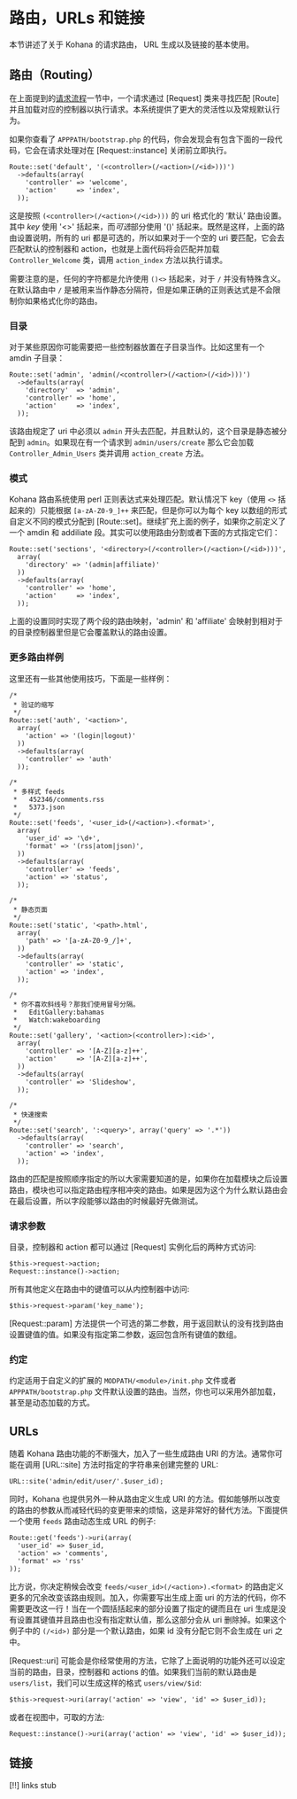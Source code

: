 # 路由，URLs 和链接

本节讲述了关于 Kohana 的请求路由， URL 生成以及链接的基本使用。

## 路由（Routing）

在上面提到的[请求流程](about.flow)一节中，一个请求通过 [Request] 类来寻找匹配 [Route] 并且加载对应的控制器以执行请求。本系统提供了更大的灵活性以及常规默认行为。

如果你查看了 `APPPATH/bootstrap.php` 的代码，你会发现会有包含下面的一段代码，它会在请求处理对在 [Request::instance] 关闭前立即执行。

    Route::set('default', '(<controller>(/<action>(/<id>)))')
      ->defaults(array(
        'controller' => 'welcome',
        'action'     => 'index',
      ));

这是按照 `(<controller>(/<action>(/<id>)))` 的 uri 格式化的 ‘默认’ 路由设置。其中 *key* 使用 '<>' 括起来，而*可选*部分使用 '()' 括起来。既然是这样，上面的路由设置说明，所有的 uri 都是可选的，所以如果对于一个空的 uri 要匹配，它会去匹配默认的控制器和 action，也就是上面代码将会匹配并加载 `Controller_Welcome` 类，调用 `action_index` 方法以执行请求。

需要注意的是，任何的字符都是允许使用 `()<>` 括起来，对于 `/` 并没有特殊含义。在默认路由中 `/` 是被用来当作静态分隔符，但是如果正确的正则表达式是不会限制你如果格式化你的路由。

### 目录

对于某些原因你可能需要把一些控制器放置在子目录当作。比如这里有一个 amdin 子目录：

    Route::set('admin', 'admin(/<controller>(/<action>(/<id>)))')
      ->defaults(array(
        'directory'  => 'admin',
        'controller' => 'home',
        'action'     => 'index',
      ));

该路由规定了 uri 中必须以 `admin` 开头去匹配，并且默认的，这个目录是静态被分配到 `admin`。如果现在有一个请求到 `admin/users/create` 那么它会加载 `Controller_Admin_Users` 类并调用 `action_create` 方法。

### 模式

Kohana 路由系统使用 perl 正则表达式来处理匹配。默认情况下 key（使用 `<>` 括起来的）只能根据 `[a-zA-Z0-9_]++` 来匹配，但是你可以为每个 key 以数组的形式自定义不同的模式分配到 [Route::set]。继续扩充上面的例子，如果你之前定义了一个 amdin 和 addiliate 段。其实可以使用路由分割或者下面的方式指定它们：

    Route::set('sections', '<directory>(/<controller>(/<action>(/<id>)))',
      array(
        'directory' => '(admin|affiliate)'
      ))
      ->defaults(array(
        'controller' => 'home',
        'action'     => 'index',
      ));
      
上面的设置同时实现了两个段的路由映射，'admin' 和 'affiliate' 会映射到相对于的目录控制器里但是它会覆盖默认的路由设置。

### 更多路由样例

这里还有一些其他使用技巧，下面是一些样例：

    /*
     * 验证的缩写
     */
    Route::set('auth', '<action>',
      array(
        'action' => '(login|logout)'
      ))
      ->defaults(array(
        'controller' => 'auth'
      ));
      
    /*
     * 多样式 feeds
     *   452346/comments.rss
     *   5373.json
     */
    Route::set('feeds', '<user_id>(/<action>).<format>',
      array(
        'user_id' => '\d+',
        'format' => '(rss|atom|json)',
      ))
      ->defaults(array(
        'controller' => 'feeds',
        'action' => 'status',
      ));
    
    /*
     * 静态页面
     */
    Route::set('static', '<path>.html',
      array(
        'path' => '[a-zA-Z0-9_/]+',
      ))
      ->defaults(array(
        'controller' => 'static',
        'action' => 'index',
      ));
      
    /*
     * 你不喜欢斜线号？那我们使用冒号分隔。
     *   EditGallery:bahamas
     *   Watch:wakeboarding
     */
    Route::set('gallery', '<action>(<controller>):<id>',
      array(
        'controller' => '[A-Z][a-z]++',
        'action'     => '[A-Z][a-z]++',
      ))
      ->defaults(array(
        'controller' => 'Slideshow',
      ));
      
    /*
     * 快速搜索
     */
    Route::set('search', ':<query>', array('query' => '.*'))
      ->defaults(array(
        'controller' => 'search',
        'action' => 'index',
      ));

路由的匹配是按照顺序指定的所以大家需要知道的是，如果你在加载模块之后设置路由，模块也可以指定路由程序相冲突的路由。如果是因为这个为什么默认路由会在最后设置，所以字段能够以路由的时候最好先做测试。
      
### 请求参数

目录，控制器和 action 都可以通过 [Request] 实例化后的两种方式访问:

    $this->request->action;
    Request::instance()->action;
    
所有其他定义在路由中的键值可以从内控制器中访问:

    $this->request->param('key_name');
    
[Request::param] 方法提供一个可选的第二参数，用于返回默认的没有找到路由设置键值的值。如果没有指定第二参数，返回包含所有键值的数组。

### 约定

约定适用于自定义的扩展的 `MODPATH/<module>/init.php` 文件或者 `APPPATH/bootstrap.php` 文件默认设置的路由。当然，你也可以采用外部加载，甚至是动态加载的方式。
    
## URLs

随着 Kohana 路由功能的不断强大，加入了一些生成路由 URI 的方法。通常你可能在调用 [URL::site] 方法时指定的字符串来创建完整的 URL:

    URL::site('admin/edit/user/'.$user_id);

同时，Kohana 也提供另外一种从路由定义生成 URI 的方法。假如能够所以改变的路由的参数从而减轻代码的变更带来的烦恼，这是非常好的替代方法。下面提供一个使用 `feeds` 路由动态生成 URL 的例子:

    Route::get('feeds')->uri(array(
      'user_id' => $user_id,
      'action' => 'comments',
      'format' => 'rss'
    ));

比方说，你决定稍候会改变 `feeds/<user_id>(/<action>).<format>` 的路由定义更多的冗余改变该路由规则。加入，你需要写出生成上面 uri 的方法的代码，你不需要更改这一行！当在一个圆括括起来的部分设置了指定的键而且在 uri 生成是没有设置其键值并且路由也没有指定默认值，那么这部分会从 uri 删除掉。如果这个例子中的 `(/<id>)` 部分是一个默认路由，如果 id 没有分配它则不会生成在 uri 之中。

[Request::uri] 可能会是你经常使用的方法，它除了上面说明的功能外还可以设定当前的路由，目录，控制器和 actions 的值。如果我们当前的默认路由是 `users/list`，我们可以生成这样的格式 `users/view/$id`:

    $this->request->uri(array('action' => 'view', 'id' => $user_id));
    
或者在视图中，可取的方法:

    Request::instance()->uri(array('action' => 'view', 'id' => $user_id));

## 链接

[!!] links stub
